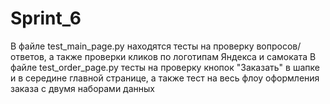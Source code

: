 # Sprint_6
В файле test_main_page.py находятся тесты на проверку вопросов/ответов, а также проверки кликов по логотипам Яндекса
и самоката
В файле test_order_page.py тесты на проверку кнопок "Заказать" в шапке и в середине главной странице, а также тест на
весь флоу оформления заказа с двумя наборами данных
